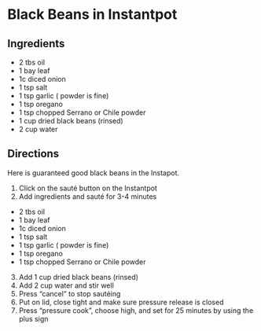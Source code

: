 # Black Beans in Instantpot

## Ingredients
- 2 tbs oil
- 1 bay leaf
- 1c diced onion
- 1 tsp salt
- 1 tsp garlic ( powder is fine)
- 1 tsp oregano
- 1 tsp chopped Serrano or Chile powder
- 1 cup dried black beans (rinsed)
- 2 cup water

## Directions
Here is guaranteed good black beans in the Instapot.
1. Click on the sauté button on the Instantpot
2. Add ingredients and sauté for 3-4 minutes
  - 2 tbs oil
  - 1 bay leaf
  - 1c diced onion
  - 1 tsp salt
  - 1 tsp garlic ( powder is fine)
  - 1 tsp oregano
  - 1 tsp chopped Serrano or Chile powder
3. Add 1 cup dried black beans (rinsed)
4. Add 2 cup water and stir well
5. Press “cancel” to stop sautéing 
6. Put on lid, close tight and make sure pressure release is closed
7. Press “pressure cook”, choose high, and set for 25 minutes by using the plus sign
